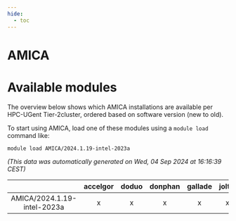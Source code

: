 ```yaml
---
hide:
  - toc
---
```


AMICA
=====

# Available modules


The overview below shows which AMICA installations are available per HPC-UGent Tier-2cluster, ordered based on software version (new to old).

To start using AMICA, load one of these modules using a `module load` command like:

```shell
module load AMICA/2024.1.19-intel-2023a
```

*(This data was automatically generated on Wed, 04 Sep 2024 at 16:16:39 CEST)*  

| |accelgor|doduo|donphan|gallade|joltik|shinx|skitty|
| :---: | :---: | :---: | :---: | :---: | :---: | :---: | :---: |
|AMICA/2024.1.19-intel-2023a|x|x|x|x|x|x|x|
